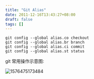 ```yaml
---
title: "Git Alias"
date: 2011-12-16T13:43:27+08:00
draft: false
tags: []
---
```


```
git config --global alias.co checkout
git config --global alias.br branch
git config --global alias.ci commit
git config --global alias.st status
```

git 常用操作示意图:

![1576475173484](C:\code\quickstart\content\posts\git-alias.assets\1576475173484.png)
